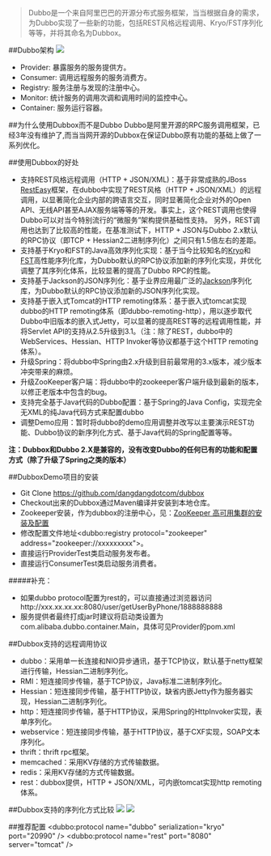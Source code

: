 >Dubbo是一个来自阿里巴巴的开源分布式服务框架，当当根据自身的需求，为Dubbo实现了一些新的功能，包括REST风格远程调用、Kryo/FST序列化等等，并将其命名为Dubbox。

 
##Dubbo架构
![](http://dubbo.io/dubbo-architecture.jpg-version=1&modificationDate=1330892870000.jpg)

* Provider: 暴露服务的服务提供方。
* Consumer: 调用远程服务的服务消费方。
* Registry: 服务注册与发现的注册中心。
* Monitor: 统计服务的调用次调和调用时间的监控中心。
* Container: 服务运行容器。

##为什么使用Dubbox而不是Dubbo
Dubbo是阿里开源的RPC服务调用框架，已经3年没有维护了,而当当网开源的Dubbox在保证Dubbo原有功能的基础上做了一系列优化。

##使用Dubbox的好处
* 支持REST风格远程调用（HTTP + JSON/XML)：基于非常成熟的JBoss [RestEasy](http://resteasy.jboss.org/)框架，在dubbo中实现了REST风格（HTTP + JSON/XML）的远程调用，以显著简化企业内部的跨语言交互，同时显著简化企业对外的Open API、无线API甚至AJAX服务端等等的开发。事实上，这个REST调用也使得Dubbo可以对当今特别流行的“微服务”架构提供基础性支持。 另外，REST调用也达到了比较高的性能，在基准测试下，HTTP + JSON与Dubbo 2.x默认的RPC协议（即TCP + Hessian2二进制序列化）之间只有1.5倍左右的差距。
* 支持基于Kryo和FST的Java高效序列化实现：基于当今比较知名的[Kryo](https://github.com/EsotericSoftware/kryo)和[FST](https://github.com/RuedigerMoeller/fast-serialization)高性能序列化库，为Dubbo默认的RPC协议添加新的序列化实现，并优化调整了其序列化体系，比较显著的提高了Dubbo RPC的性能。
* 支持基于Jackson的JSON序列化：基于业界应用最广泛的[Jackson](http://jackson.codehaus.org/)序列化库，为Dubbo默认的RPC协议添加新的JSON序列化实现。
* 支持基于嵌入式Tomcat的HTTP remoting体系：基于嵌入式tomcat实现dubbo的HTTP remoting体系（即dubbo-remoting-http），用以逐步取代Dubbo中旧版本的嵌入式Jetty，可以显著的提高REST等的远程调用性能，并将Servlet API的支持从2.5升级到3.1。（注：除了REST，dubbo中的WebServices、Hessian、HTTP Invoker等协议都基于这个HTTP remoting体系）。
* 升级Spring：将dubbo中Spring由2.x升级到目前最常用的3.x版本，减少版本冲突带来的麻烦。
* 升级ZooKeeper客户端：将dubbo中的zookeeper客户端升级到最新的版本，以修正老版本中包含的bug。
* 支持完全基于Java代码的Dubbo配置：基于Spring的Java Config，实现完全无XML的纯Java代码方式来配置dubbo
* 调整Demo应用：暂时将dubbo的demo应用调整并改写以主要演示REST功能、Dubbo协议的新序列化方式、基于Java代码的Spring配置等等。

**注：Dubbox和Dubbo 2.X是兼容的，没有改变Dubbo的任何已有的功能和配置方式（除了升级了Spring之类的版本）**

##DubboxDemo项目的安装
* Git Clone https://github.com/dangdangdotcom/dubbox
* Checkout出来的Dubbox通过Maven编译并安装到本地仓库。
* Zookeeper安装，作为dubbox的注册中心，见：[ZooKeeper 高可用集群的安装及配置](http://wosHim.iteye.com/blog/2312960) 
* 修改配置文件地址<dubbo:registry protocol="zookeeper" address="zookeeper://xxxxxxxxx">。
* 直接运行ProviderTest类启动服务发布者。
* 直接运行ConsumerTest类启动服务消费者。

#####补充：
* 如果dubbo protocol配置为rest的，可以直接通过浏览器访问http://xxx.xx.xx.xx:8080/user/getUserByPhone/1888888888
* 服务提供者最终打成jar时建议将启动类设置为com.alibaba.dubbo.container.Main，具体可见Provider的pom.xml

##Dubbox支持的远程调用协议
* dubbo：采用单一长连接和NIO异步通讯，基于TCP协议，默认基于netty框架进行传输，Hessian二进制序列化。
* RMI：短连接同步传输，基于TCP协议，Java标准二进制序列化。
* Hessian：短连接同步传输，基于HTTP协议，缺省内嵌Jetty作为服务器实现，Hessian二进制序列化。
* http：短连接同步传输，基于HTTP协议，采用Spring的HttpInvoker实现，表单序列化。
* webservice：短连接同步传输，基于HTTP协议，基于CXF实现，SOAP文本序列化。
* thrift：thrift rpc框架。
* memcached：采用KV存储的方式传输数据。
* redis：采用KV存储的方式传输数据。
* rest：dubbox提供，HTTP + JSON/XML，可内嵌tomcat实现http remoting体系。

##Dubbox支持的序列化方式比较
![](http://dangdangdotcom.github.io/dubbox/images/bytes.png)
![](http://dangdangdotcom.github.io/dubbox/images/rt.png)

##推荐配置
    <dubbo:protocol name="dubbo" serialization="kryo"  port="20990"  />
    <dubbo:protocol name="rest" port="8080"  server="tomcat" />
